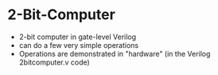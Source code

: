 # 2-Bit-Computer
* 2-bit computer in gate-level Verilog
* can do a few very simple operations
* Operations are demonstrated in "hardware" (in the Verilog 2bitcomputer.v code)
